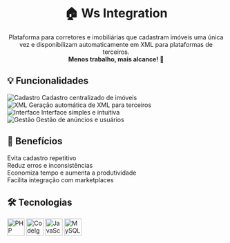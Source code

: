 <h1 align="center">🏠 Ws Integration</h1>

<p align="center">
  Plataforma para corretores e imobiliárias que cadastram imóveis uma única vez 
  e disponibilizam automaticamente em XML para plataformas de terceiros. <br>
  <strong>Menos trabalho, mais alcance! 🚀</strong>
</p>

<h2>💡 Funcionalidades</h2>
<p align="left">
  <img src="https://img.icons8.com/ios-filled/40/000000/folder-invoices.png" alt="Cadastro"/> Cadastro centralizado de imóveis <br>
  <img src="https://img.icons8.com/ios-filled/40/000000/xml-file.png" alt="XML"/> Geração automática de XML para terceiros <br>
  <img src="https://img.icons8.com/ios-filled/40/000000/user-interface.png" alt="Interface"/> Interface simples e intuitiva <br>
  <img src="https://img.icons8.com/ios-filled/40/000000/management.png" alt="Gestão"/> Gestão de anúncios e usuários
</p>

<h2>🚀 Benefícios</h2>
<p align="left">
  Evita cadastro repetitivo <br>
  Reduz erros e inconsistências <br>
  Economiza tempo e aumenta a produtividade <br>
  Facilita integração com marketplaces
</p>

<h2>🛠️ Tecnologias</h2>
<p align="left">
  <img src="https://cdn.jsdelivr.net/gh/devicons/devicon/icons/php/php-original.svg" alt="PHP" width="40" height="40"/>
  <img src="https://cdn.jsdelivr.net/gh/devicons/devicon/icons/codeigniter/codeigniter-plain.svg" alt="CodeIgniter" width="40" height="40"/>
  <img src="https://cdn.jsdelivr.net/gh/devicons/devicon/icons/javascript/javascript-original.svg" alt="JavaScript" width="40" height="40"/>
  <img src="https://cdn.jsdelivr.net/gh/devicons/devicon/icons/mysql/mysql-original.svg" alt="MySQL" width="40" height="40"/>
</p>
